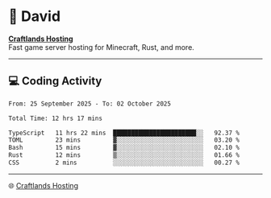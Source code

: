 # 👋 David

**[Craftlands Hosting](https://craftlands.host)**  
Fast game server hosting for Minecraft, Rust, and more.

---

## 💻 Coding Activity

<!--START_SECTION:waka-->

```txt
From: 25 September 2025 - To: 02 October 2025

Total Time: 12 hrs 17 mins

TypeScript   11 hrs 22 mins  ███████████████████████░░   92.37 %
TOML         23 mins         ▓░░░░░░░░░░░░░░░░░░░░░░░░   03.20 %
Bash         15 mins         ▓░░░░░░░░░░░░░░░░░░░░░░░░   02.10 %
Rust         12 mins         ▒░░░░░░░░░░░░░░░░░░░░░░░░   01.66 %
CSS          2 mins          ░░░░░░░░░░░░░░░░░░░░░░░░░   00.27 %
```

<!--END_SECTION:waka-->

---

🌐 [Craftlands Hosting](https://craftlands.host)  

